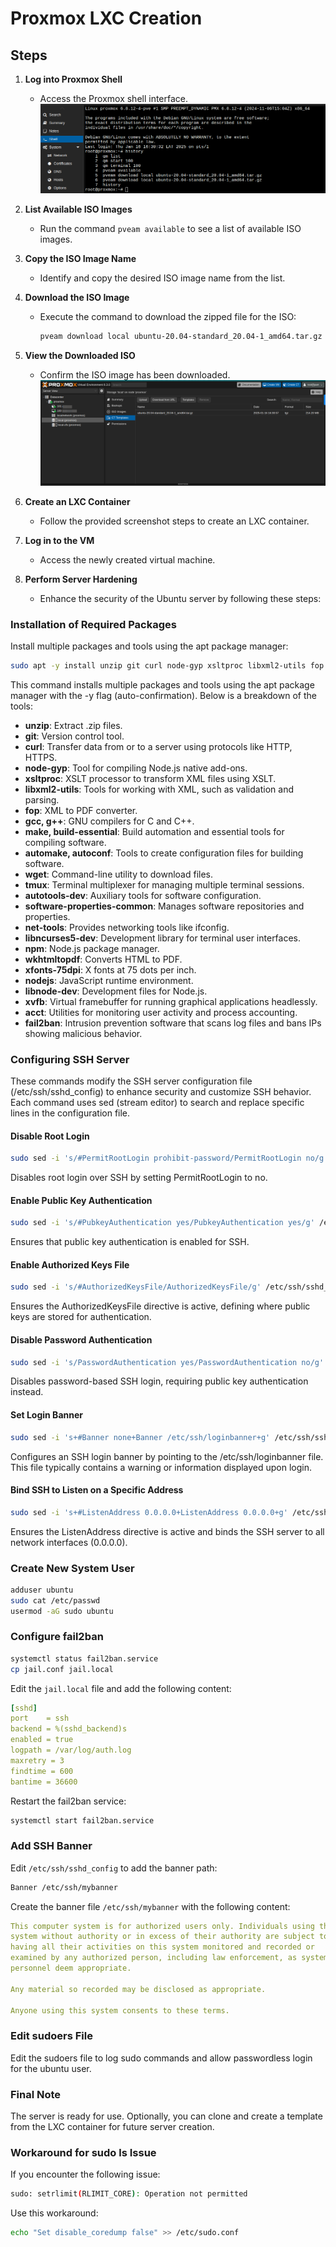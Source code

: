 # Proxmox LXC Creation

## Steps

1. **Log into Proxmox Shell**

   - Access the Proxmox shell interface.
     ![ISO Image](../images/proxshell.png)

2. **List Available ISO Images**

   - Run the command `pveam available` to see a list of available ISO images.

3. **Copy the ISO Image Name**

   - Identify and copy the desired ISO image name from the list.

4. **Download the ISO Image**

   - Execute the command to download the zipped file for the ISO:
     ```sh
     pveam download local ubuntu-20.04-standard_20.04-1_amd64.tar.gz
     ```

5. **View the Downloaded ISO**

   - Confirm the ISO image has been downloaded.
     ![ISO Image](../images/prox2.png)

6. **Create an LXC Container**

   - Follow the provided screenshot steps to create an LXC container.

7. **Log in to the VM**

   - Access the newly created virtual machine.

8. **Perform Server Hardening**
   - Enhance the security of the Ubuntu server by following these steps:

### Installation of Required Packages

Install multiple packages and tools using the apt package manager:

```sh
sudo apt -y install unzip git curl node-gyp xsltproc libxml2-utils fop gcc g++ make build-essential automake autoconf wget tmux autotools-dev software-properties-common net-tools libncurses5-dev npm wkhtmltopdf xfonts-75dpi nodejs libnode-dev xvfb acct fail2ban
```

This command installs multiple packages and tools using the apt package manager with the -y flag (auto-confirmation). Below is a breakdown of the tools:

- **unzip**: Extract .zip files.
- **git**: Version control tool.
- **curl**: Transfer data from or to a server using protocols like HTTP, HTTPS.
- **node-gyp**: Tool for compiling Node.js native add-ons.
- **xsltproc**: XSLT processor to transform XML files using XSLT.
- **libxml2-utils**: Tools for working with XML, such as validation and parsing.
- **fop**: XML to PDF converter.
- **gcc, g++**: GNU compilers for C and C++.
- **make, build-essential**: Build automation and essential tools for compiling software.
- **automake, autoconf**: Tools to create configuration files for building software.
- **wget**: Command-line utility to download files.
- **tmux**: Terminal multiplexer for managing multiple terminal sessions.
- **autotools-dev**: Auxiliary tools for software configuration.
- **software-properties-common**: Manages software repositories and properties.
- **net-tools**: Provides networking tools like ifconfig.
- **libncurses5-dev**: Development library for terminal user interfaces.
- **npm**: Node.js package manager.
- **wkhtmltopdf**: Converts HTML to PDF.
- **xfonts-75dpi**: X fonts at 75 dots per inch.
- **nodejs**: JavaScript runtime environment.
- **libnode-dev**: Development files for Node.js.
- **xvfb**: Virtual framebuffer for running graphical applications headlessly.
- **acct**: Utilities for monitoring user activity and process accounting.
- **fail2ban**: Intrusion prevention software that scans log files and bans IPs showing malicious behavior.

### Configuring SSH Server

These commands modify the SSH server configuration file (/etc/ssh/sshd_config) to enhance security and customize SSH behavior. Each command uses sed (stream editor) to search and replace specific lines in the configuration file.

#### Disable Root Login

```sh
sudo sed -i 's/#PermitRootLogin prohibit-password/PermitRootLogin no/g' /etc/ssh/sshd_config
```

Disables root login over SSH by setting PermitRootLogin to no.

#### Enable Public Key Authentication

```sh
sudo sed -i 's/#PubkeyAuthentication yes/PubkeyAuthentication yes/g' /etc/ssh/sshd_config
```

Ensures that public key authentication is enabled for SSH.

#### Enable Authorized Keys File

```sh
sudo sed -i 's/#AuthorizedKeysFile/AuthorizedKeysFile/g' /etc/ssh/sshd_config
```

Ensures the AuthorizedKeysFile directive is active, defining where public keys are stored for authentication.

#### Disable Password Authentication

```sh
sudo sed -i 's/PasswordAuthentication yes/PasswordAuthentication no/g' /etc/ssh/sshd_config
```

Disables password-based SSH login, requiring public key authentication instead.

#### Set Login Banner

```sh
sudo sed -i 's+#Banner none+Banner /etc/ssh/loginbanner+g' /etc/ssh/sshd_config
```

Configures an SSH login banner by pointing to the /etc/ssh/loginbanner file. This file typically contains a warning or information displayed upon login.

#### Bind SSH to Listen on a Specific Address

```sh
sudo sed -i 's+#ListenAddress 0.0.0.0+ListenAddress 0.0.0.0+g' /etc/ssh/sshd_config
```

Ensures the ListenAddress directive is active and binds the SSH server to all network interfaces (0.0.0.0).

### Create New System User

```sh
adduser ubuntu
sudo cat /etc/passwd
usermod -aG sudo ubuntu
```

### Configure fail2ban

```sh
systemctl status fail2ban.service
cp jail.conf jail.local
```

Edit the `jail.local` file and add the following content:

```yaml
[sshd]
port    = ssh
backend = %(sshd_backend)s
enabled = true
logpath = /var/log/auth.log
maxretry = 3
findtime = 600
bantime = 36600
```

Restart the fail2ban service:

```sh
systemctl start fail2ban.service
```

### Add SSH Banner

Edit `/etc/ssh/sshd_config` to add the banner path:

```sh
Banner /etc/ssh/mybanner
```

Create the banner file `/etc/ssh/mybanner` with the following content:

```yaml
This computer system is for authorized users only. Individuals using this
system without authority or in excess of their authority are subject to
having all their activities on this system monitored and recorded or
examined by any authorized person, including law enforcement, as system
personnel deem appropriate.

Any material so recorded may be disclosed as appropriate.

Anyone using this system consents to these terms.
```

### Edit sudoers File

Edit the sudoers file to log sudo commands and allow passwordless login for the ubuntu user.

### Final Note

The server is ready for use. Optionally, you can clone and create a template from the LXC container for future server creation.

### Workaround for sudo ls Issue

If you encounter the following issue:

```sh
sudo: setrlimit(RLIMIT_CORE): Operation not permitted
```

Use this workaround:

```sh
echo "Set disable_coredump false" >> /etc/sudo.conf
```
